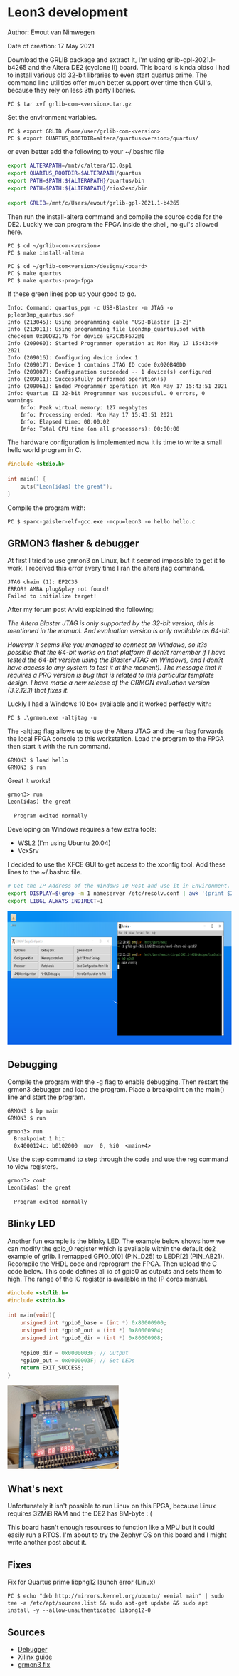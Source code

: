 # Leon3 development

Author: Ewout van Nimwegen

Date of creation: 17 May 2021

Download the GRLIB package and extract it,
I'm using grlib-gpl-2021.1-b4265 and the Altera DE2 (cyclone II) board.
This board is kinda oldso I had to install various old 32-bit libraries to even
start quartus prime. The command line utilities offer much better support
over time then GUI's, because they rely on less 3th party libaries.

```console
PC $ tar xvf grlib-com-<version>.tar.gz
```

Set the environment variables.

```console
PC $ export GRLIB /home/user/grlib-com-<version>
PC $ export QUARTUS_ROOTDIR=altera/quartus<version>/quartus/
```

or even better add the following to your ~/.bashrc file

```bash
export ALTERAPATH=/mnt/c/altera/13.0sp1
export QUARTUS_ROOTDIR=$ALTERAPATH/quartus
export PATH=$PATH:${ALTERAPATH}/quartus/bin
export PATH=$PATH:${ALTERAPATH}/nios2esd/bin

export GRLIB=/mnt/c/Users/ewout/grlib-gpl-2021.1-b4265
```

Then run the install-altera command and compile the source code for the DE2.
Luckly we can program the FPGA inside the shell, no gui's allowed here.

```console
PC $ cd ~/grlib-com-<version>
PC $ make install-altera
```

```console
PC $ cd ~/grlib-com<version>/designs/<board>
PC $ make quartus
PC $ make quartus-prog-fpga
```

If these green lines pop up your good to go.

```console
Info: Command: quartus_pgm -c USB-Blaster -m JTAG -o p;leon3mp_quartus.sof
Info (213045): Using programming cable "USB-Blaster [1-2]"
Info (213011): Using programming file leon3mp_quartus.sof with checksum 0x00D82176 for device EP2C35F672@1
Info (209060): Started Programmer operation at Mon May 17 15:43:49 2021
Info (209016): Configuring device index 1
Info (209017): Device 1 contains JTAG ID code 0x020B40DD
Info (209007): Configuration succeeded -- 1 device(s) configured
Info (209011): Successfully performed operation(s)
Info (209061): Ended Programmer operation at Mon May 17 15:43:51 2021
Info: Quartus II 32-bit Programmer was successful. 0 errors, 0 warnings
    Info: Peak virtual memory: 127 megabytes
    Info: Processing ended: Mon May 17 15:43:51 2021
    Info: Elapsed time: 00:00:02
    Info: Total CPU time (on all processors): 00:00:00
```

The hardware configuration is implemented now it is time to write a small
hello world program in C.

```c
#include <stdio.h>

int main() {
    puts("Leon(idas) the great");
}
```

Compile the program with:

```console
PC $ sparc-gaisler-elf-gcc.exe -mcpu=leon3 -o hello hello.c
```

## GRMON3 flasher & debugger

At first I tried to use grmon3 on Linux, but it seemed impossible to get it to work.
I received this error every time I ran the altera jtag command.

```console
JTAG chain (1): EP2C35
ERROR! AMBA plug&play not found!
Failed to initialize target!
```

After my forum post Arvid explained the following:

<i>The Altera Blaster JTAG is only supported by the 32-bit version, this is
mentioned in the manual. And evaluation version is only available as 64-bit.</i>

<i>However it seems like you managed to connect on Windows, so it?s possible
that the 64-bit works on that platform (I don?t remember if I have tested the
64-bit version using the Blaster JTAG on Windows, and I don?t have access to any
system to test it at the moment).
The message that it requires a PRO version is bug that is related to this
particular template design. I have made a new release of the GRMON evaluation
version (3.2.12.1) that fixes it.</i>

Luckly I had a Windows 10 box available and it worked perfectly with:

```console
PC $ .\grmon.exe -altjtag -u
```

The -altjtag flag allows us to use the Altera JTAG and the -u flag forwards the
local FPGA console to this workstation. Load the program to the FPGA then start it with the run command.

```console
GRMON3 $ load hello
GRMON3 $ run
```

Great it works!

```console
grmon3> run
Leon(idas) the great

  Program exited normally
```

Developing on Windows requires a few extra tools:

- WSL2 (I'm using Ubuntu 20.04)
- VcxSrv

I decided to use the XFCE GUI to get access to the xconfig tool.
Add these lines to the ~/.bashrc file.

```bash
# Get the IP Address of the Windows 10 Host and use it in Environment.
export DISPLAY=$(grep -m 1 nameserver /etc/resolv.conf | awk '{print $2}'):0
export LIBGL_ALWAYS_INDIRECT=1
```

[<img src="../../images/xfce.webp" width="800" height="300"/>](xfce.webp)

## Debugging

Compile the program with the -g flag to enable debugging.
Then restart the grmon3 debugger and load the program.
Place a breakpoint on the main() line and start the program.

```console
GRMON3 $ bp main
GRMON3 $ run
```

```
grmon3> run
  Breakpoint 1 hit
  0x4000124c: b0102000  mov  0, %i0  <main+4>
```

Use the step command to step through the code and use the reg command to view registers.

```console
grmon3> cont
Leon(idas) the great

  Program exited normally
```

## Blinky LED

Another fun example is the blinky LED.
The example below shows how we can modify the gpio_0 register which is available
within the default de2 example of grlib. I remapped GPIO_0[0] (PIN_D25) to LEDR[2] (PIN_AB21).
Recompile the VHDL code and reprogram the FPGA. Then upload the C code below. This code
defines all io of gpio0 as outputs and sets them to high.
The range of the IO register is available in the IP cores manual.

```c
#include <stdlib.h>
#include <stdio.h>

int main(void){
    unsigned int *gpio0_base = (int *) 0x80000900;
    unsigned int *gpio0_out = (int *) 0x80000904;
    unsigned int *gpio0_dir = (int *) 0x80000908;

    *gpio0_dir = 0x0000003F; // Output
    *gpio0_out = 0x0000003F; // Set LEDs
    return EXIT_SUCCESS;
}
```

[<img src="../../images/fpga.webp" width="250"/>](fpga.webp)

## What's next

Unfortunately it isn't possible to run Linux on this FPGA, because Linux requires 32MiB RAM and the DE2 has 8M-byte : (

This board hasn't enough resources to function like a MPU but it could easily run a RTOS. I'm about to try the Zephyr OS
on this board and I might write another post about it.

## Fixes

Fix for Quartus prime libpng12 launch error (Linux)

```console
PC $ echo "deb http://mirrors.kernel.org/ubuntu/ xenial main" | sudo tee -a /etc/apt/sources.list && sudo apt-get update && sudo apt install -y --allow-unauthenticated libpng12-0
```

## Sources

- [Debugger](https://www.gaisler.com/index.php/downloads/debug-tools?task=view&id=190)
- [Xilinx guide](https://www.thanassis.space/myowncpu.html)
- [grmon3 fix](https://discourse.grlib.community/t/grmon3-altera-jtag-debugging-error/128)
